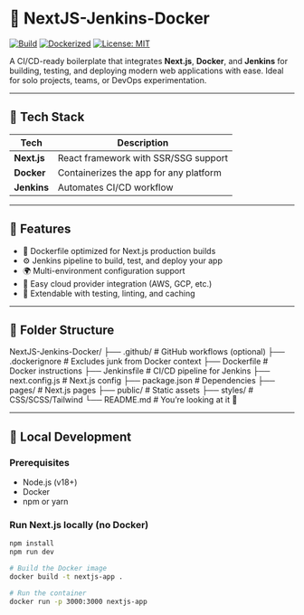 # 🧱 NextJS-Jenkins-Docker

[![Build](https://img.shields.io/badge/build-passing-brightgreen)](https://github.com/your-username/NextJS-Jenkins-Docker)
[![Dockerized](https://img.shields.io/badge/docker-ready-blue)](https://hub.docker.com/)
[![License: MIT](https://img.shields.io/badge/license-MIT-yellow.svg)](LICENSE)

A CI/CD-ready boilerplate that integrates **Next.js**, **Docker**, and **Jenkins** for building, testing, and deploying modern web applications with ease. Ideal for solo projects, teams, or DevOps experimentation.

---

## 🧰 Tech Stack

| Tech        | Description                           |
|-------------|---------------------------------------|
| **Next.js** | React framework with SSR/SSG support  |
| **Docker**  | Containerizes the app for any platform|
| **Jenkins** | Automates CI/CD workflow              |

---

## 🚀 Features

- 🔧 Dockerfile optimized for Next.js production builds
- ⚙️ Jenkins pipeline to build, test, and deploy your app
- 🌍 Multi-environment configuration support
- 🔁 Easy cloud provider integration (AWS, GCP, etc.)
- 🧪 Extendable with testing, linting, and caching

---

## 🧱 Folder Structure

NextJS-Jenkins-Docker/
├── .github/ # GitHub workflows (optional)
├── .dockerignore # Excludes junk from Docker context
├── Dockerfile # Docker instructions
├── Jenkinsfile # CI/CD pipeline for Jenkins
├── next.config.js # Next.js config
├── package.json # Dependencies
├── pages/ # Next.js pages
├── public/ # Static assets
├── styles/ # CSS/SCSS/Tailwind
└── README.md # You’re looking at it 👀



---

## 🧪 Local Development

### Prerequisites

- Node.js (v18+)
- Docker
- npm or yarn

### Run Next.js locally (no Docker)

```bash
npm install
npm run dev

# Build the Docker image
docker build -t nextjs-app .

# Run the container
docker run -p 3000:3000 nextjs-app

